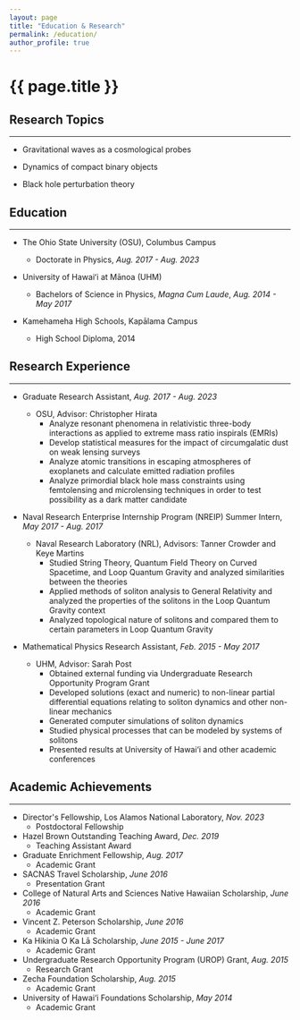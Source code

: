 ```yaml
---
layout: page
title: "Education & Research"
permalink: /education/
author_profile: true
---
```


# {{ page.title }}

## Research Topics
___

- Gravitational waves as a cosmological probes

- Dynamics of compact binary objects

- Black hole perturbation theory

## Education
___

- The Ohio State University (OSU), Columbus Campus
	- Doctorate in Physics, _Aug. 2017 - Aug. 2023_

- University of Hawaiʻi at Mānoa (UHM)
	- Bachelors of Science in Physics, _Magna Cum Laude_, _Aug. 2014 - May 2017_

- Kamehameha High Schools, Kapālama Campus
	- High School Diploma, 2014

## Research Experience
___

- Graduate Research Assistant, _Aug. 2017 - Aug. 2023_
	- OSU, Advisor: Christopher Hirata
		- Analyze resonant phenomena in relativistic three-body interactions as applied to extreme mass ratio inspirals (EMRIs)
		- Develop statistical measures for the impact of circumgalatic dust on weak lensing surveys
		- Analyze atomic transitions in escaping atmospheres of exoplanets and calculate emitted radiation profiles
		- Analyze primordial black hole mass constraints using femtolensing and microlensing techniques in order to test possibility as a dark matter candidate

- Naval Research Enterprise Internship Program (NREIP) Summer Intern, _May 2017 - Aug. 2017_
	- Naval Research Laboratory (NRL), Advisors: Tanner Crowder and Keye Martins
		- Studied String Theory, Quantum Field Theory on Curved Spacetime, and Loop Quantum Gravity and analyzed similarities between the theories
		- Applied methods of soliton analysis to General Relativity and analyzed the properties of the solitons in the Loop Quantum Gravity context
		- Analyzed topological nature of solitons and compared them to certain parameters in Loop Quantum Gravity

- Mathematical Physics Research Assistant, _Feb. 2015 - May 2017_
	- UHM, Advisor: Sarah Post
		- Obtained external funding via Undergraduate Research Opportunity Program Grant
		- Developed solutions (exact and numeric) to non-linear partial differential equations relating to soliton dynamics and other non-linear mechanics
		- Generated computer simulations of soliton dynamics
		- Studied physical processes that can be modeled by systems of solitons
		- Presented results at University of Hawai‘i and other academic conferences

## Academic Achievements
___

- Director's Fellowship, Los Alamos National Laboratory, _Nov. 2023_
	- Postdoctoral Fellowship
- Hazel Brown Outstanding Teaching Award, _Dec. 2019_
	- Teaching Assistant Award
- Graduate Enrichment Fellowship, _Aug. 2017_
	- Academic Grant
- SACNAS Travel Scholarship, _June 2016_
	- Presentation Grant
- College of Natural Arts and Sciences Native Hawaiian Scholarship, _June 2016_
	- Academic Grant
- Vincent Z. Peterson Scholarship, _June 2016_
	- Academic Grant
- Ka Hikinia O Ka Lā Scholarship, _June 2015 - June 2017_
	- Academic Grant
- Undergraduate Research Opportunity Program (UROP) Grant, _Aug. 2015_
	- Research Grant
- Zecha Foundation Scholarship, _Aug. 2015_
	- Academic Grant
- University of Hawai‘i Foundations Scholarship, _May 2014_
	- Academic Grant
